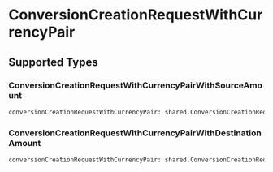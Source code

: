 # ConversionCreationRequestWithCurrencyPair


## Supported Types

### ConversionCreationRequestWithCurrencyPairWithSourceAmount

```python
conversionCreationRequestWithCurrencyPair: shared.ConversionCreationRequestWithCurrencyPairWithSourceAmount = /* values here */
```

### ConversionCreationRequestWithCurrencyPairWithDestinationAmount

```python
conversionCreationRequestWithCurrencyPair: shared.ConversionCreationRequestWithCurrencyPairWithDestinationAmount = /* values here */
```


